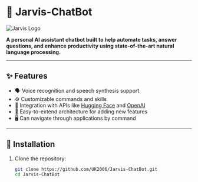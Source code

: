 # 🤖 Jarvis-ChatBot

![Jarvis Logo](https://img.icons8.com/ios-filled/100/000000/robot-2.png)

**A personal AI assistant chatbot built to help automate tasks, answer questions, and enhance productivity using state-of-the-art natural language processing.**

---

## ✨ Features

- 🗣️ Voice recognition and speech synthesis support  
- ⚙️ Customizable commands and skills  
- 🔗 Integration with APIs like [Hugging Face](https://huggingface.co/) and [OpenAI](https://openai.com/)  
- 🚀 Easy-to-extend architecture for adding new features  
- 🖥️ Can navigate through applications by command

---

## 🚀 Installation

1. Clone the repository:
   ```bash
   git clone https://github.com/UK2006/Jarvis-ChatBot.git
   cd Jarvis-ChatBot
